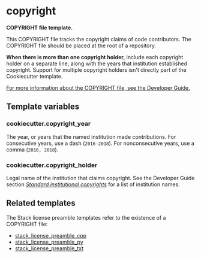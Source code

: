 # copyright

**COPYRIGHT file template.**

This COPYRIGHT file tracks the copyright claims of code contributors.
The COPYRIGHT file should be placed at the root of a repository.

**When there is more than one copyright holder,** include each copyright holder on a separate line, along with the years that institution established copyright.
Support for multiple copyright holders isn't directly part of the Cookiecutter template.

[For more information about the COPYRIGHT file, see the Developer Guide.](https://developer.lsst.io/docs/package_docs.html#copyright)

## Template variables

### cookiecutter.copyright_year

The year, or years that the named institution made contributions.
For consecutive years, use a dash (``2016-2018``).
For nonconsecutive years, use a comma (``2016, 2018``).

### cookiecutter.copyright_holder

Legal name of the institution that claims copyright.
See the Developer Guide section *[Standard institutional copyrights](https://developer.lsst.io/docs/package_docs.html#standard-institutional-copyrights)* for a list of institution names.

## Related templates

The Stack license preamble templates refer to the existence of a COPYRIGHT file:

- [stack_license_preamble_cpp](../stack_license_preamble_cpp)
- [stack_license_preamble_py](../stack_license_preamble_py)
- [stack_license_preamble_txt](../stack_license_preamble_txt)
